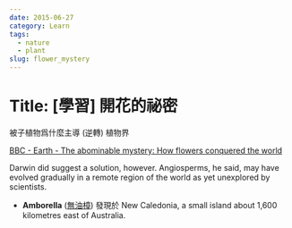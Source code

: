 ```yaml
---
date: 2015-06-27
category: Learn
tags: 
  - nature
  - plant
slug: flower_mystery
---
```


# Title: [學習] 開花的祕密

被子植物爲什麼主導 (逆轉) 植物界

[BBC - Earth - The abominable mystery: How flowers conquered the world](http://www.bbc.com/earth/story/20141017-how-flowers-conquered-the-world)

Darwin did suggest a solution, however. Angiosperms, he said, may have evolved gradually in a remote region of the world as yet unexplored by scientists.

* **Amborella** ([無油樟](https://zh.wikipedia.org/zh-tw/无油樟)) 發現於 New Caledonia, a small island about 1,600 kilometres east of Australia.
